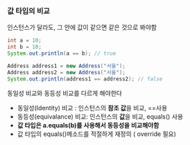 ### 값 타입의 비교

인스턴스가 달라도, 그 안에 값이 같으면 같은 것으로 봐야함

```java
int a = 10;
int b = 10;
System.out.println(a == b); // true

Address address1 = new Address("서울");
Address address2 = new Address("서울");
System.out.println(address1 == address2); // false
```



동일성 비교와 동등성 비교를 다르게 해야한다

- 동일성(Identity) 비교 : 인스턴스의 **참조 값**을 비교, ==사용 
- 동등성(equivalance) 비교: 인스턴스의 **값**을 비교, equals() 사용
- **값 타입은 a.equals(b)를 사용해서 동등성을 비교해야함**
- 값 타입의 equals()메소드를 적절하게 재정의 ( override 필요)